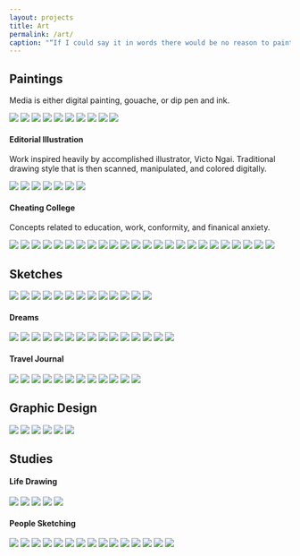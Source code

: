 ```yaml
---
layout: projects
title: Art
permalink: /art/
caption: "“If I could say it in words there would be no reason to paint.” - Edward Hopper"
---
```


## Paintings

Media is either digital painting, gouache, or dip pen and ink.

<div class="gridzy" data-gridzy-spaceBetween="9" data-gridzy-desiredHeight="300">
    <img src="../assets/img/art/paintings/2021_01-18-ColorStudy4_StaticElec2.PNG">
    <img src="../assets/img/art/paintings/2021_01-23-Jennifer.png">
    <img src="../assets/img/art/paintings/2023_11-melody.jpg">
    <img src="../assets/img/art/paintings/2023_11-the_veil.jpg" caption="TESTING">
    <img src="../assets/img/art/paintings/2023_11-rebirth.jpg">
    <img src="../assets/img/art/paintings/2023_08-11_goose-viper.jpg">
    <img src="../assets/img/art/paintings/2021_01-18-ColorStudy2.PNG">
    <img src="../assets/img/art/paintings/2021_01-18-ColorStudy3.PNG">
    <img src="../assets/img/art/paintings/2023_05-30-portrait.png">
    <img src="../assets/img/art/paintings/2021_05_31_portraits.png">
</div>

<p></p>

#### Editorial Illustration

Work inspired heavily by accomplished illustrator, Victo Ngai. Traditional drawing style that is then scanned, manipulated, and colored digitally.

<div class="gridzy" data-gridzy-spaceBetween="9" data-gridzy-desiredHeight="300">
    <img src="../assets/img/art/editorial illustration/alligators.jpeg">
    <img src="../assets/img/art/editorial illustration/BigBen.jpeg">
    <img src="../assets/img/art/editorial illustration/birdcage.jpg">
    <img src="../assets/img/art/editorial illustration/cashiering.jpg">
    <img src="../assets/img/art/editorial illustration/education.png">
    <img src="../assets/img/art/editorial illustration/flyer.jpg">
    <img src="../assets/img/art/editorial illustration/labyrinth.jpg">
</div>

<p></p>

#### Cheating College

Concepts related to education, work, conformity, and finanical anxiety.

<div class="gridzy" data-gridzy-spaceBetween="9" data-gridzy-desiredHeight="250">
    <img src="../assets/img/art/cc/20230603_172113_fix.jpg">
    <img src="../assets/img/art/cc/paper-journey.jpg">
    <img src="../assets/img/art/cc/college-flowchart.png">
    <img src="../assets/img/art/cc/conformity-cubicle.png">
    <img src="../assets/img/art/cc/conformity-man.png">
    <img src="../assets/img/art/cc/20230603_165519_fix.jpg">
    <img src="../assets/img/art/cc/degree.png">
    <img src="../assets/img/art/cc/flow.png">
    <img src="../assets/img/art/cc/giant-dollar.png">
    <img src="../assets/img/art/cc/hurdle.png">
    <img src="../assets/img/art/cc/key-explore-reflect.png">
    <img src="../assets/img/art/cc/keys-illo.jpg">
    <img src="../assets/img/art/cc/keys.jpg">
    <img src="../assets/img/art/cc/money sense.png">
    <img src="../assets/img/art/cc/money.png">
    <img src="../assets/img/art/cc/target.jpg">
    <img src="../assets/img/art/cc/textbook-illo.png">
    <img src="../assets/img/art/cc/comic 4 panel/debt-free.png">
    <img src="../assets/img/art/cc/comic 4 panel/graduate.jpg">
    <img src="../assets/img/art/cc/comic 4 panel/kitty.jpg">
    <img src="../assets/img/art/cc/comic 4 panel/quarter-life crisis.jpg">
    <img src="../assets/img/art/cc/comic 4 panel/quitting.jpg">
    <img src="../assets/img/art/cc/comic 4 panel/surgery.png">
    <img src="../assets/img/art/cc/comic 4 panel/macys.jpg">
</div>

<p></p>

## Sketches

<div class="gridzy" data-gridzy-spaceBetween="9" data-gridzy-desiredHeight="250">
    <img src="../assets/img/art/post-it doodles/pangolin.jpg">
    <img src="../assets/img/art/post-it doodles/skeleton.jpg">
    <img src="../assets/img/art/post-it doodles/cat_narwhal.jpg">
    <img src="../assets/img/art/sketches/fox transformation.jpeg">
    <img src="../assets/img/art/sketches/social media.jpg">
    <img src="../assets/img/art/sketches/brandon-bear.jpg">
    <img src="../assets/img/art/sketches/dishes.jpg">
    <img src="../assets/img/art/sketches/raven-lunatic-recipes.jpg">
    <img src="../assets/img/art/sketches/shamanic journey.jpg">
    <img src="../assets/img/art/sketches/squid-octopus-love.jpg">
    <img src="../assets/img/art/sketches/teaching.jpg">
    <img src="../assets/img/art/sketches/20230603_212913_fix.jpg">
    <img src="../assets/img/art/sketches/20230603_214755_fix.jpg">
</div>

<p></p>

#### Dreams

<div class="gridzy" data-gridzy-spaceBetween="9" data-gridzy-desiredHeight="250">
    <img src="../assets/img/art/dream/37019_4849274757961_1411328728_n.jpg">
    <img src="../assets/img/art/dream/62631_4849273437928_730303852_n.jpg">
    <img src="../assets/img/art/dream/263038_4849271797887_911940506_n.jpg">
    <img src="../assets/img/art/dream/560230_4769987375826_1284179796_n.jpg">
    <img src="../assets/img/art/dream/935159_4860286153239_1570743594_n.jpg">
    <img src="../assets/img/art/dream/20230603_161537_fix.jpg">
    <img src="../assets/img/art/dream/20230603_161624_fix.jpg">
    <img src="../assets/img/art/dream/20230603_161821_fix.jpg">
    <img src="../assets/img/art/dream/20230603_161949_fix.jpg">
    <img src="../assets/img/art/dream/20230603_163845_fix.jpg">
    <img src="../assets/img/art/dream/alligator-nightmares1.jpg">
    <img src="../assets/img/art/dream/alligator-nightmares2.jpg">
    <img src="../assets/img/art/dream/darkness.jpg">
    <img src="../assets/img/art/dream/dunce.jpg">
    <img src="../assets/img/art/dream/falling.jpg">
</div>

<p></p>

#### Travel Journal

<div class="gridzy" data-gridzy-spaceBetween="9" data-gridzy-desiredHeight="250">
    <img src="../assets/img/art/travel journal/20230603_161730.jpg">
    <img src="../assets/img/art/travel journal/20230603_213130.jpg">
    <img src="../assets/img/art/travel journal/downtown-melbourne.jpg">
    <img src="../assets/img/art/travel journal/downtown-melbourne2.jpg">
    <img src="../assets/img/art/travel journal/key west.jpg">
    <img src="../assets/img/art/travel journal/key west2.jpg">
    <img src="../assets/img/art/travel journal/mt rushmore.jpg">
    <img src="../assets/img/art/travel journal/pacific-NW-falls.jpg">
    <img src="../assets/img/art/travel journal/pacific-NW-roadtrip.jpg">
    <img src="../assets/img/art/travel journal/pacific-NW-roadtrip2.jpg">
    <img src="../assets/img/art/travel journal/thai-temple.jpg">
    <img src="../assets/img/art/travel journal/trephub.jpg">
</div>

<p></p>

## Graphic Design

<div class="gridzy" data-gridzy-spaceBetween="9" data-gridzy-desiredHeight="250">
    <img src="../assets/img/art/graphic design/AKEA-icon-dead.png">
    <img src="../assets/img/art/graphic design/AKEA-icon-swimming.png">
    <img src="../assets/img/art/graphic design/AKEA-presentation.PNG">
    <img src="../assets/img/art/graphic design/cinco-de-mayo_color-balance.jpeg">
    <img src="../assets/img/art/graphic design/creative-process.jpg">
    <img src="../assets/img/art/graphic design/cura oceanus.jpeg">
</div>

<p></p>

## Studies

#### Life Drawing

<div class="gridzy" data-gridzy-spaceBetween="9" data-gridzy-desiredHeight="200">
    <img src="../assets/img/art/lifedrawing/gymnast.jpg">
    <img src="../assets/img/art/lifedrawing/gymnast2.jpg">
    <img src="../assets/img/art/lifedrawing/Jordan-quick.jpg">
    <img src="../assets/img/art/lifedrawing/Jordan.jpg">
    <img src="../assets/img/art/lifedrawing/regal.jpg">
</div>

<p></p>

#### People Sketching

<div class="gridzy" data-gridzy-spaceBetween="9" data-gridzy-desiredHeight="200">
    <img src="../assets/img/art/people sketching/mall-foodcourt.jpg">
    <img src="../assets/img/art/people sketching/mall.jpg">
    <img src="../assets/img/art/people sketching/mall2.jpg">
    <img src="../assets/img/art/people sketching/mall3.jpg">
    <img src="../assets/img/art/people sketching/mall4.jpg">
    <img src="../assets/img/art/people sketching/mall5.jpg">
    <img src="../assets/img/art/people sketching/mall8.jpg">
    <img src="../assets/img/art/people sketching/panera.jpg">
    <img src="../assets/img/art/people sketching/panera2.jpg">
    <img src="../assets/img/art/people sketching/panera3.jpg">
    <img src="../assets/img/art/people sketching/panera4.jpg">
    <img src="../assets/img/art/people sketching/panera5.jpg">
    <img src="../assets/img/art/people sketching/wallmart3.jpg">
    <img src="../assets/img/art/people sketching/walmart.jpg">
    <img src="../assets/img/art/people sketching/walmart2.jpg">
</div>